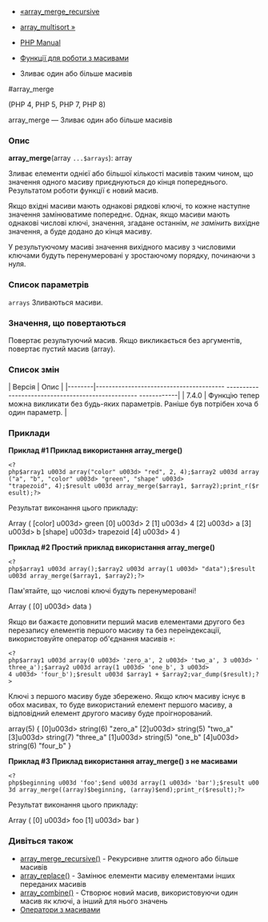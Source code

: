 - [«array_merge_recursive](function.array-merge-recursive.md)
- [array_multisort »](function.array-multisort.md)

- [PHP Manual](index.md)
- [Функції для роботи з масивами](ref.array.md)
- Зливає один або більше масивів

#array_merge

(PHP 4, PHP 5, PHP 7, PHP 8)

array_merge — Зливає один або більше масивів

### Опис

**array_merge**(array `...$arrays`): array

Зливає елементи однієї або більшої кількості масивів таким чином,
що значення одного масиву приєднуються до кінця попереднього.
Результатом роботи функції є новий масив.

Якщо вхідні масиви мають однакові рядкові ключі, то кожне
наступне значення замінюватиме попереднє. Однак, якщо масиви
мають однакові числові ключі, значення, згадане останнім, *не
замінить* вихідне значення, а буде додано до кінця масиву.

У результуючому масиві значення вихідного масиву з числовими ключами
будуть перенумеровані у зростаючому порядку, починаючи з нуля.

### Список параметрів

`arrays`
Зливаються масиви.

### Значення, що повертаються

Повертає результуючий масив. Якщо викликається без аргументів,
повертає пустий масив (array).

### Список змін

| Версія | Опис |
|--------|---------------------------------------- -------------------------------------------------- ------------|
| 7.4.0 | Функцію тепер можна викликати без будь-яких параметрів. Раніше був потрібен хоча б один параметр. |

### Приклади

**Приклад #1 Приклад використання **array_merge()****

` <?php$array1 u003d array("color" u003d> "red", 2, 4);$array2 u003d array("a", "b", "color" u003d> "green", "shape" u003d> "trapezoid", 4);$result u003d array_merge($array1, $array2);print_r($result);?> `

Результат виконання цього прикладу:

Array
(
[color] u003d> green
[0] u003d> 2
[1] u003d> 4
[2] u003d> a
[3] u003d> b
[shape] u003d> trapezoid
[4] u003d> 4
)

**Приклад #2 Простий приклад використання **array_merge()****

` <?php$array1 u003d array();$array2 u003d array(1 u003d> "data");$result u003d array_merge($array1, $array2);?> `

Пам'ятайте, що числові ключі будуть перенумеровані!

Array
(
[0] u003d> data
)

Якщо ви бажаєте доповнити перший масив елементами другого без перезапису
елементів першого масиву та без переіндексації, використовуйте оператор
об'єднання масивів `+`:

` <?php$array1 u003d array(0 u003d> 'zero_a', 2 u003d> 'two_a', 3 u003d> 'three_a');$array2 u003d array(1 u003d> 'one_b', 3 u003d> 4 u003d> 'four_b');$result u003d $array1 + $array2;var_dump($result);?> `

Ключі з першого масиву буде збережено. Якщо ключ масиву існує в
обох масивах, то буде використаний елемент першого масиву, а
відповідний елемент другого масиву буде проігнорований.

array(5) {
[0]u003d>
string(6) "zero_a"
[2]u003d>
string(5) "two_a"
[3]u003d>
string(7) "three_a"
[1]u003d>
string(5) "one_b"
[4]u003d>
string(6) "four_b"
}

**Приклад #3 Приклад використання **array_merge()** з не масивами**

` <?php$beginning u003d 'foo';$end u003d array(1 u003d> 'bar');$result u003d array_merge((array)$beginning, (array)$end);print_r($result);?> `

Результат виконання цього прикладу:

Array
(
[0] u003d> foo
[1] u003d> bar
)

### Дивіться також

- [array_merge_recursive()](function.array-merge-recursive.md) -
Рекурсивне злиття одного або більше масивів
- [array_replace()](function.array-replace.md) - Замінює елементи
масиву елементами інших переданих масивів
- [array_combine()](function.array-combine.md) - Створює новий
масив, використовуючи один масив як ключі, а інший для нього
значень
- [Оператори з масивами](language.operators.array.md)
